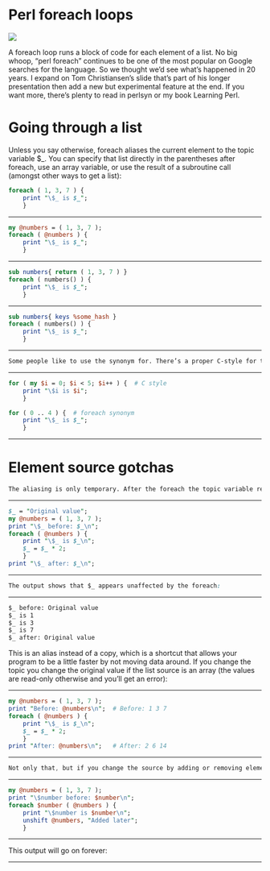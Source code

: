 # Perl foreach loops
![](https://github.com/nu11secur1ty/Linux_Deployment_Administration_Hacks/blob/master/PERL/wall/blackboard-foreach.png)

A foreach loop runs a block of code for each element of a list. No big whoop, “perl foreach” continues to be one of the most popular on Google searches for the language. So we thought we’d see what’s happened in 20 years. I expand on Tom Christiansen’s slide that’s part of his longer presentation then add a new but experimental feature at the end. If you want more, there’s plenty to read in perlsyn or my book Learning Perl.

# Going through a list

Unless you say otherwise, foreach aliases the current element to the topic variable $_. You can specify that list directly in the parentheses after foreach, use an array variable, or use the result of a subroutine call (amongst other ways to get a list):

```perl
foreach ( 1, 3, 7 ) {
	print "\$_ is $_";
	}
```
------------------------------------------------------------------------------------------------------------------

```perl
my @numbers = ( 1, 3, 7 );
foreach ( @numbers ) {
	print "\$_ is $_";
	}
```
-------------------------------------------------------------------------------------------------------------------

```perl
sub numbers{ return ( 1, 3, 7 ) }
foreach ( numbers() ) {
	print "\$_ is $_";
	}
```
-------------------------------------------------------------------------------------------------------------------

```perl
sub numbers{ keys %some_hash }
foreach ( numbers() ) {
	print "\$_ is $_";
	}
```
-------------------------------------------------------------------------------------------------------------------

```css
Some people like to use the synonym for. There’s a proper C-style for that has three semicolon-separated parts in the parentheses. If Perl doesn’t see the two semicolons it treats for just like a foreach:
```
--------------------------------------------------------------------------------------------------------------------

```perl
for ( my $i = 0; $i < 5; $i++ ) {  # C style
	print "\$i is $i";
	}

for ( 0 .. 4 ) {  # foreach synonym
	print "\$_ is $_";
	}
```
--------------------------------------------------------------------------------------------------------------------

# Element source gotchas
```css
The aliasing is only temporary. After the foreach the topic variable returns to its original value:
```
--------------------------------------------------------------------------------------------------------------------
```perl
$_ = "Original value";
my @numbers = ( 1, 3, 7 );
print "\$_ before: $_\n";
foreach ( @numbers ) {
	print "\$_ is $_\n";
	$_ = $_ * 2;
	}
print "\$_ after: $_\n";
```
--------------------------------------------------------------------------------------------------------------------

```css
The output shows that $_ appears unaffected by the foreach:
```
--------------------------------------------------------------------------------------------------------------------

```txt
$_ before: Original value
$_ is 1
$_ is 3
$_ is 7
$_ after: Original value
```

This is an alias instead of a copy, which is a shortcut that allows your program to be a little faster by not moving data around. If you change the topic you change the original value if the list source is an array (the values are read-only otherwise and you’ll get an error):

--------------------------------------------------------------------------------------------------------------------

```perl 
my @numbers = ( 1, 3, 7 );
print "Before: @numbers\n";  # Before: 1 3 7
foreach ( @numbers ) {
	print "\$_ is $_\n";
	$_ = $_ * 2;
	}
print "After: @numbers\n";   # After: 2 6 14
```
---------------------------------------------------------------------------------------------------------------------
```css
Not only that, but if you change the source by adding or removing elements you can screw up the foreach. This loops infinitely processing the same element because each go through the block moves the array elements over one position; when the iterator moves onto the next position it finds the same one it just saw:
```
---------------------------------------------------------------------------------------------------------------------

```perl
my @numbers = ( 1, 3, 7 );
print "\$number before: $number\n";
foreach $number ( @numbers ) {
	print "\$number is $number\n";
	unshift @numbers, "Added later";
	}
```
---------------------------------------------------------------------------------------------------------------------

This output will go on forever:

---------------------------------------------------------------------------------------------------------------------

































